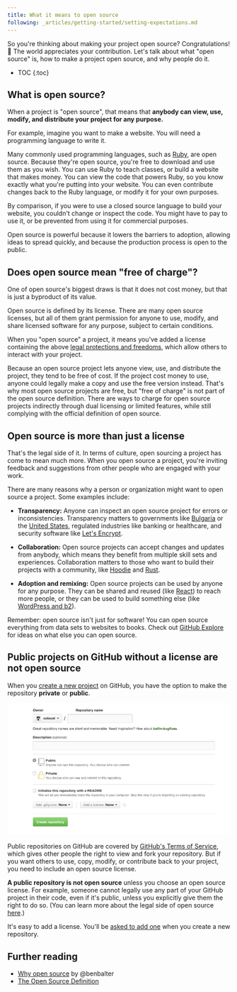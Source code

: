 ```yaml
---
title: What it means to open source
following: _articles/getting-started/setting-expectations.md
---
```


So you're thinking about making your project open source? Congratulations! 🎉 The world appreciates your contribution. Let's talk about what "open source" is, how to make a project open source, and why people do it.

* TOC
{:toc}

## What is open source?

When a project is "open source", that means that **anybody can view, use, modify, and distribute your project for any purpose.**

For example, imagine you want to make a website. You will need a programming language to write it.

Many commonly used programming languages, such as [Ruby](https://github.com/ruby/ruby), are open source. Because they're open source, you're free to download and use them as you wish. You can use Ruby to teach classes, or build a website that makes money. You can view the code that powers Ruby, so you know exactly what you're putting into your website. You can even contribute changes back to the Ruby language, or modify it for your own purposes.

By comparison, if you were to use a closed source language to build your website, you couldn't change or inspect the code. You might have to pay to use it, or be prevented from using it for commercial purposes.

Open source is powerful because it lowers the barriers to adoption, allowing ideas to spread quickly, and because the production process is open to the public.

## Does open source mean "free of charge"?

One of open source's biggest draws is that it does not cost money, but that is just a byproduct of its value.

Open source is defined by its license. There are many open source licenses, but all of them grant permission for anyone to use, modify, and share licensed software for any purpose, subject to certain conditions.

When you "open source" a project, it means you've added a license containing the above [legal protections and freedoms](https://opensource.org/osd), which allow others to interact with your project.

Because an open source project lets anyone view, use, and distribute the project, they tend to be free of cost. If the project cost money to use, anyone could legally make a copy and use the free version instead. That's why most open source projects are free, but "free of charge" is not part of the open source definition. There are ways to charge for open source projects indirectly through dual licensing or limited features, while still complying with the official definition of open source.

## Open source is more than just a license

That's the legal side of it. In terms of culture, open sourcing a project has come to mean much more. When you open source a project, you're inviting feedback and suggestions from other people who are engaged with your work.

There are many reasons why a person or organization might want to open source a project. Some examples include:

* **Transparency:** Anyone can inspect an open source project for errors or inconsistencies. Transparency matters to governments like [Bulgaria](https://medium.com/@bozhobg/bulgaria-got-a-law-requiring-open-source-98bf626cf70a) or the [United States](https://sourcecode.cio.gov/), regulated industries like banking or healthcare, and security software like [Let's Encrypt](https://github.com/letsencrypt).

* **Collaboration:** Open source projects can accept changes and updates from anybody, which means they benefit from multiple skill sets and experiences. Collaboration matters to those who want to build their projects with a community, like [Hoodie](https://github.com/hoodiehq) and [Rust](https://github.com/rust-lang/rust).

* **Adoption and remixing:** Open source projects can be used by anyone for any purpose. They can be shared and reused (like [React](https://github.com/facebook/react)) to reach more people, or they can be used to build something else (like [WordPress and b2](https://github.com/WordPress/book/blob/master/Content/Part%201/2-b2-cafelog.md)).

Remember: open source isn't just for software! You can open source everything from data sets to websites to books. Check out [GitHub Explore](https://github.com/explore) for ideas on what else you can open source.

## Public projects on GitHub without a license are not open source

When you [create a new project](https://help.github.com/articles/creating-a-new-repository/) on GitHub, you have the option to make the repository **private** or **public**.

![create repository](/assets/images/getting-started/repo-create-name.png)

Public repositories on GitHub are covered by [GitHub's Terms of Service](https://help.github.com/articles/github-terms-of-service/#f-copyright-and-content-ownership), which gives other people the right to view and fork your repository. But if you want others to use, copy, modify, or contribute back to your project, you need to include an open source license.

**A public repository is not open source** unless you choose an open source license. For example, someone cannot legally use any part of your GitHub project in their code, even if it's public, unless you explicitly give them the right to do so. (You can learn more about the legal side of open source [here](../legal/).)

It's easy to add a license. You'll be [asked to add one](https://help.github.com/articles/open-source-licensing/) when you create a new repository.

## Further reading

* [Why open source](http://ben.balter.com/2015/11/23/why-open-source/) by @benbalter
* [The Open Source Definition](https://opensource.org/osd)
